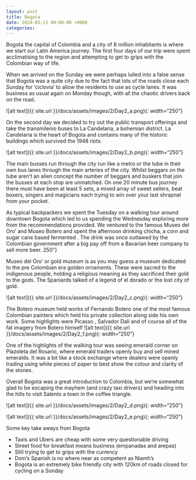 ```yaml
---
layout: post
title: Bogota
date: 2024-03-13 00:00:00 +0000
categories:
---
```


Bogota the capital of Colombia and a city of 8 million inhabitants is where we start our Latin America journey. The first four days of our trip were spent acclimatising to the region and attempting to get to grips with the Colombian way of life.


When we arrived on the Sunday we were perhaps lulled into a false sense that Bogota was a quite city due to the fact that lots of the roads close each Sunday for ‘ciclovia’ to allow the residents to use as cycle lanes. It was business as usual again on Monday though, with all  the chaotic drivers back on the road.

![alt text]({{ site.url }}/docs/assets/images/2/Day2_a.png){: width=“250”}

On the second day we decided to try out the public transport offerings and take the transmilenio buses to La Candelaria, a bohemian district. La Candelaria is the heart of Bogota and contains many of the historic buildings which survived the 1948 riots.

![alt text]({{ site.url }}/docs/assets/images/2/Day2_b.png){: width=“250”}

The main busses run through the city run like a metro or the tube in their own bus lanes through the main arteries of the city. Whilst beggars on the tube aren’t an alien concept the number of beggars and buskers that join the busses at each stop are unmatched. On one 20 minute bus journey there must have been at least 5 sets, a mixed array of sweet sellers, beat boxers, singers and magicians each trying to win over your last shrapnel from your pocket.

As typical backpackers  we spent the Tuesday on a walking tour around downtown Bogota which led to us spending the Wednesday exploring more from the recommendations provided. We ventured to the famous Museo del Oro’ and Museo Botero and spent the afternoon drinking chicha, a corn and sugar cane based fermented  . The drink was once outlawed by the Colombian government after a big pay off from a Bavarian beer company to sell more beer.
250”}



Museo del Oro’ or gold museum is as you may guess a museum dedicated to the pre Colombian era golden ornaments. These were sacred to the indigenous people, holding a religious meaning as they sacrificed their gold to the gods. The Spaniards talked of a legend of el dorado or the lost city of gold.

![alt text]({{ site.url }}/docs/assets/images/2/Day2_c.png){: width=“250”}


The Botero museum held works of Fernando Botero one of the most famous Colombian painters which held his private collection along side his own work. Some highlights were Picasso , Salvador Dali and of course all of the fat imagery from Botero himself 
![alt text]({{ site.url }}/docs/assets/images/2/Day2_f.png){: width=“250”}

One of the highlights of the walking tour was seeing emerald corner on Plazoleta del Rosario, where emerald traders openly buy and sell mined emeralds. It was a bit like a stock exchange where dealers were openly trading using white pieces of paper to best show the colour and clarity of the stones. 

Overall Bogota was a great introduction to Colombia, but we’re somewhat glad to be escaping the mayhem (and crazy taxi drivers) and heading into the hills to visit  Salento a town in the coffee triangle.


![alt text]({{ site.url }}/docs/assets/images/2/Day2_d.png){: width=“250”}


![alt text]({{ site.url }}/docs/assets/images/2/Day2_e.png){: width=“250”}

Some key take aways from Bogota

- Taxis and Ubers are cheap with some very questionable driving 
- Street food for breakfast means business (empanadas and arepas)
- Still trying to get to grips with the currency
- Dom’s Spanish is no where near as competent as Niamh’s 
- Bogota is an extremely bike friendly city with 120km of roads closed for cycling on a Sunday 